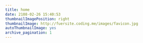 ```yaml
---
title: home
date: 2108-02-26 15:40:53
thumbnailImagePosition: right
thumbnailImage: http://fuersite.coding.me/images/favicon.jpg
autoThumbnailImage: yes
archive_pagination: 1
---
```

